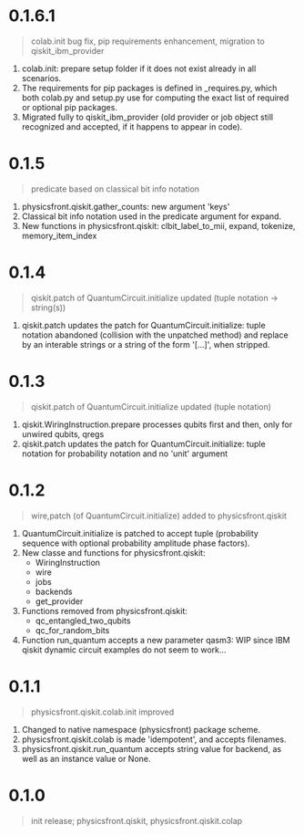 # 0.1.6.1
> colab.init bug fix, pip requirements enhancement, migration to qiskit_ibm_provider

1. colab.init: prepare setup folder if it does not exist already in all
   scenarios.
1. The requirements for pip packages is defined in _requires.py, which
   both colab.py and setup.py use for computing the exact list of
   required or optional pip packages.
1. Migrated fully to qiskit_ibm_provider (old provider or job object still
   recognized and accepted, if it happens to appear in code).

# 0.1.5
> predicate based on classical bit info notation

1. physicsfront.qiskit.gather_counts: new argument 'keys'
1. Classical bit info notation used in the predicate argument for expand.
1. New functions in physicsfront.qiskit: clbit_label_to_mii, expand,
   tokenize, memory_item_index

# 0.1.4
> qiskit.patch of QuantumCircuit.initialize updated (tuple notation -> string(s))

1. qiskit.patch updates the patch for QuantumCircuit.initialize: tuple
   notation abandoned (collision with the unpatched method) and replace by an
   interable strings or a string of the form '[...]', when stripped.

# 0.1.3
> qiskit.patch of QuantumCircuit.initialize updated (tuple notation)

1. qiskit.WiringInstruction.prepare processes qubits first and then, only for
   unwired qubits, qregs
1. qiskit.patch updates the patch for QuantumCircuit.initialize: tuple
   notation for probability notation and no 'unit' argument

# 0.1.2
> wire,patch (of QuantumCircuit.initialize) added to physicsfront.qiskit

1. QuantumCircuit.initialize is patched to accept tuple (probability sequence
   with optional probability amplitude phase factors).
1. New classe and functions for physicsfront.qiskit:
   - WiringInstruction
   - wire
   - jobs
   - backends
   - get_provider
1. Functions removed from physicsfront.qiskit:
   - qc_entangled_two_qubits
   - qc_for_random_bits
1. Function run_quantum accepts a new parameter qasm3: WIP since IBM qiskit
   dynamic circuit examples do not seem to work...

# 0.1.1
> physicsfront.qiskit.colab.init improved

1. Changed to native namespace (physicsfront) package scheme.
1. physicsfront.qiskit.colab is made 'idempotent', and accepts filenames.
1. physicsfront.qiskit.run_quantum accepts string value for backend, as well
   as an instance value or None.

# 0.1.0
> init release; physicsfront.qiskit, physicsfront.qiskit.colap
